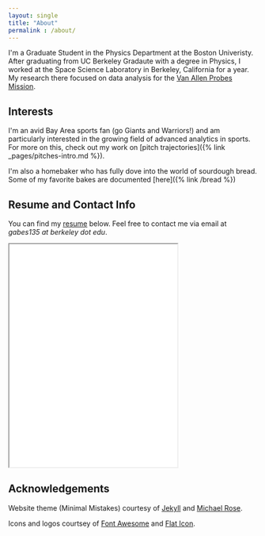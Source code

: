 ```yaml
---
layout: single
title: "About"
permalink : /about/
---
```


I'm a Graduate Student in the Physics Department at the Boston Univeristy. After graduating from UC Berkeley Gradaute with a degree in Physics, I worked at the Space Science Laboratory in Berkeley, California for a year. My research there focused on data analysis for the [Van Allen Probes Mission](http://vanallenprobes.jhuapl.edu/).

## Interests
I'm an avid Bay Area sports fan (go Giants and Warriors!) and am particularly interested in the growing field of advanced analytics in sports. For more on this, check out my work on [pitch trajectories]({% link _pages/pitches-intro.md %}).

I'm also a homebaker who has fully dove into the world of sourdough bread. Some of my favorite bakes are documented [here]({% link /bread %})

## Resume and Contact Info
You can find my [resume](/assets/CV_current.pdf) below. Feel free to contact me via email at *gabes135 at berkeley dot edu*.

<iframe 
	align="center" 
	id="cv"
    title="CV"
    width="340"
    height="450"
    src="/assets/CV_current.pdf">
</iframe>

## Acknowledgements
Website theme (Minimal Mistakes) courtesy of [Jekyll](https://jekyllrb.com/) and [Michael Rose](https://github.com/mmistakes). 

Icons and logos courtsey of [Font Awesome](https://fontawesome.com) and [Flat Icon](https://www.flaticon.com).


